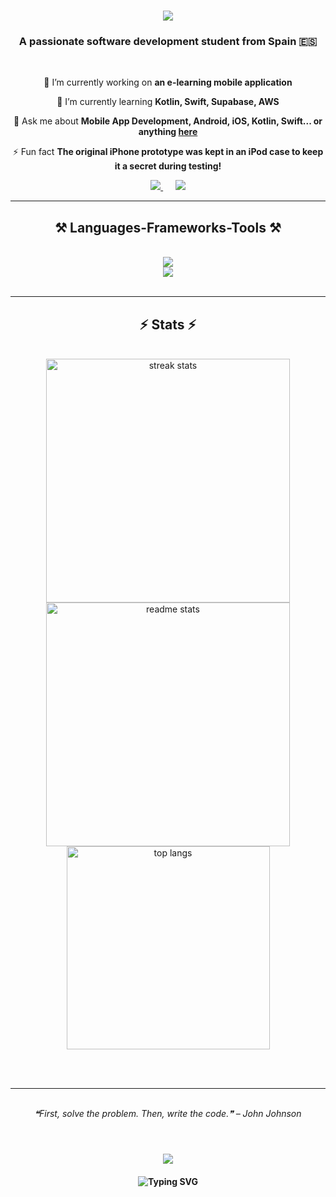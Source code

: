 <h1 align="center">
    <img src="https://readme-typing-svg.herokuapp.com/?font=Roboto+Slab&size=35&center=true&vCenter=true&width=500&height=70&duration=4000&lines=Hi+There!+👋;+I'm+Maroua+Ezzaki!;" />
</h1>

<h3 align="center">A passionate software development student from Spain 🇪🇸</h3>

<br/>

<div align="center">
 
 🔭 I’m currently working on **an e-learning mobile application**
 
 🌱 I’m currently learning **Kotlin, Swift, Supabase, AWS**

💬 Ask me about **Mobile App Development, Android, iOS, Kotlin, Swift... or anything [here](https://github.com/marouaEzzaki/marouaEzzaki/issues)**

⚡ Fun fact **The original iPhone prototype was kept in an iPod case to keep it a secret during testing!**

</div>


<div align="center"> 
 <a href="mailto:marouaezzaki23@gmail.com">
    <img src="https://img.shields.io/badge/Gmail-333333?style=for-the-badge&logo=gmail&logoColor=red" />
  </a>
  &nbsp;&nbsp;&nbsp;&nbsp; <!-- Añadir 4 espacios entre los botones -->
  <a href="https://linkedin.com/in/marouaezzakikadmiri" target="_blank">
    <img src="https://img.shields.io/badge/LinkedIn-0077B5?style=for-the-badge&logo=linkedin&logoColor=white" />
  </a>
</div>

<hr/>

<h2 align="center">⚒️ Languages-Frameworks-Tools ⚒️</h2>
<br/>
<div align="center">
    <img src="https://skillicons.dev/icons?i=figma,github,react,androidstudio,java,kotlin,swift,css,git" /><br>
    <img src="https://skillicons.dev/icons?i=typescript,javascript,python,php,mysql,firebase,tailwind,bootstrap,nodejs,mongodb" /><br>
</div>

<br/>
<hr/>


<h2 align="center">⚡ Stats ⚡</h2>
<br>
<div align="center">
  <img width="390" src="https://github-readme-streak-stats.herokuapp.com/?user=marouaEzzaki&count_private=true&theme=react&border_radius=10" alt="streak stats"/>
  <img width="390" src="https://github-readme-stats.vercel.app/api?username=marouaEzzaki&count_private=true&show_icons=true&theme=react&rank_icon=github&border_radius=10" alt="readme stats" />
  <br/>
  <img width="325" align="center" src="https://github-readme-stats.vercel.app/api/top-langs/?username=marouaEzzaki&hide=HTML&langs_count=8&layout=compact&theme=react&border_radius=10&size_weight=0.5&count_weight=0.5&exclude_repo=github-readme-stats" alt="top langs" />
</div>

<br/><br/>

<hr/>

<br/>


<div align="center">
  <i>❝First, solve the problem. Then, write the code.❞ – John Johnson</i>
</div>

<br/>

<h1 align="center">
    <img src="https://readme-typing-svg.herokuapp.com/?font=Roboto+Slab&size=20&center=true&vCenter=true&width=500&height=70&duration=4500&lines=Thanks+for+visiting!👋;+Shoot+me+a+message+on+LINKEDIN+or+Email+me;+I'm+always+down+to+Collaborate" />
</h1>

<h4 align="center">
   <img src="https://readme-typing-svg.herokuapp.com?font=Fira+Code&weight=500&size=16&duration=4980&pause=1099&color=FFFFFF&vCenter=true&random=false&width=550&lines=Feel+free+to+explore+my+repositories+below+Let's+build+something+together!+🤝" alt="Typing SVG"/> 
</h4>

 
<!--
**marouaEzzaki/marouaEzzaki** is a ✨ _special_ ✨ repository because its `README.md` (this file) appears on your GitHub profile.

Here are some ideas to get you started:

- 🔭 I’m currently working on ...
- 🌱 I’m currently learning ...
- 👯 I’m looking to collaborate on ...
- 🤔 I’m looking for help with ...
- 💬 Ask me about ...
- 📫 How to reach me: ...
- 😄 Pronouns: ...
- ⚡ Fun fact: ...
-->
